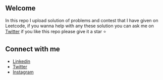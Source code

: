 ## Welcome
In this repo I upload solution of problems and contest that I have given on Leetcode, if you wanna help with any these solution you can ask me on [Twitter](https://twitter.com/its_aman_yadav)
if you like this repo please give it a star ⭐

## Connect with me

* [Linkedin](https://www.linkedin.com/in/itsamanyadav18/)
* [Twitter](https://twitter.com/its_aman_yadav)
* [Instagram](https://instagram.com/its_aman_yadav)

